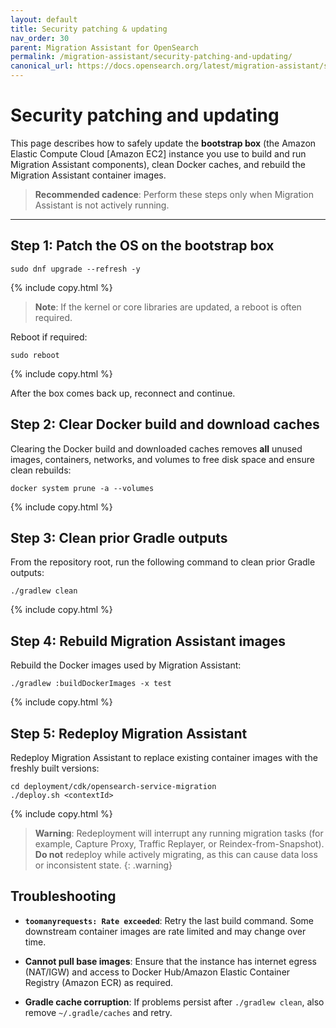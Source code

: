 ```yaml
---
layout: default
title: Security patching & updating
nav_order: 30
parent: Migration Assistant for OpenSearch
permalink: /migration-assistant/security-patching-and-updating/
canonical_url: https://docs.opensearch.org/latest/migration-assistant/security-patching-and-updating/
---
```


# Security patching and updating

This page describes how to safely update the **bootstrap box** (the Amazon Elastic Compute Cloud [Amazon EC2] instance you use to build and run Migration Assistant components), clean Docker caches, and rebuild the Migration Assistant container images.

> **Recommended cadence**: Perform these steps only when Migration Assistant is not actively running.

---

## Step 1: Patch the OS on the bootstrap box

```shell
sudo dnf upgrade --refresh -y
```
{% include copy.html %}

> **Note**: If the kernel or core libraries are updated, a reboot is often required.

Reboot if required:

```shell
sudo reboot
```
{% include copy.html %}

After the box comes back up, reconnect and continue.


## Step 2: Clear Docker build and download caches

Clearing the Docker build and downloaded caches removes **all** unused images, containers, networks, and volumes to free disk space and ensure clean rebuilds:

```shell
docker system prune -a --volumes
```
{% include copy.html %}


## Step 3: Clean prior Gradle outputs

From the repository root, run the following command to clean prior Gradle outputs:

```shell
./gradlew clean
```
{% include copy.html %}


## Step 4: Rebuild Migration Assistant images

Rebuild the Docker images used by Migration Assistant:

```shell
./gradlew :buildDockerImages -x test
```
{% include copy.html %}


## Step 5: Redeploy Migration Assistant

Redeploy Migration Assistant to replace existing container images with the freshly built versions:

```shell
cd deployment/cdk/opensearch-service-migration
./deploy.sh <contextId>
```
{% include copy.html %}

> **Warning**: Redeployment will interrupt any running migration tasks (for example, Capture Proxy, Traffic Replayer, or Reindex-from-Snapshot).
> **Do not** redeploy while actively migrating, as this can cause data loss or inconsistent state.
{: .warning}


## Troubleshooting

* **`toomanyrequests: Rate exceeded`**:
  Retry the last build command. Some downstream container images are rate limited and may change over time.

* **Cannot pull base images**:
  Ensure that the instance has internet egress (NAT/IGW) and access to Docker Hub/Amazon Elastic Container Registry (Amazon ECR) as required.

* **Gradle cache corruption**:
  If problems persist after `./gradlew clean`, also remove `~/.gradle/caches` and retry.